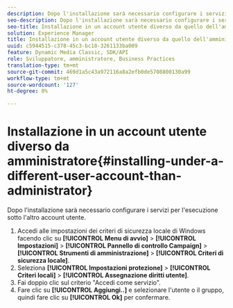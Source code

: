```yaml
---
description: Dopo l'installazione sarà necessario configurare i servizi per l'esecuzione sotto l'altro account utente.
seo-description: Dopo l'installazione sarà necessario configurare i servizi per l'esecuzione sotto l'altro account utente.
seo-title: Installazione in un account utente diverso da quello dell'amministratore
solution: Experience Manager
title: Installazione in un account utente diverso da quello dell'amministratore
uuid: c5944515-c378-45c3-bc18-3261133ba009
feature: Dynamic Media Classic, SDK/API
role: Sviluppatore, amministratore, Business Practices
translation-type: tm+mt
source-git-commit: 469d1a5c43a972116a8a2efb0de5708800130a99
workflow-type: tm+mt
source-wordcount: '127'
ht-degree: 0%

---
```



# Installazione in un account utente diverso da amministratore{#installing-under-a-different-user-account-than-administrator}

Dopo l&#39;installazione sarà necessario configurare i servizi per l&#39;esecuzione sotto l&#39;altro account utente.

1. Accedi alle impostazioni dei criteri di sicurezza locale di Windows facendo clic su **[!UICONTROL Menu di avvio]** > **[!UICONTROL Impostazioni]** > **[!UICONTROL Pannello di controllo Campaign]** > **[!UICONTROL Strumenti di amministrazione]** > **[!UICONTROL Criteri di sicurezza locale]**.
1. Seleziona **[!UICONTROL Impostazioni protezione]** > **[!UICONTROL Criteri locali]** > **[!UICONTROL Assegnazione diritti utente]**.
1. Fai doppio clic sul criterio &quot;Accedi come servizio&quot;.
1. Fare clic su **[!UICONTROL Aggiungi..]** e selezionare l&#39;utente o il gruppo, quindi fare clic su **[!UICONTROL Ok]** per confermare.
